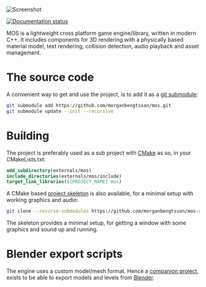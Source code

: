 ![Screenshot](https://github.com/morganbengtsson/mos-skeleton/blob/master/screenshot.png)

[![Documentation status](https://readthedocs.org/projects/mos/badge/?version=latest)](http://mos.readthedocs.io/en/latest/)

MOS is a lightweight cross platform game engine/library, written in modern C++. It includes components for 3D rendering
with a physically based material model, text rendering, collision detection, audio playback and asset management.

# The source code

A convenient way to get and use the project, is to add it as a [git submodule](https://git-scm.com/docs/git-submodule):

```bash
git submodule add https://github.com/morganbengtsson/mos.git
git submodule update --init --recursive
```
# Building

The project is preferably used as a sub project with [CMake](https://cmake.org) as so, in your CMakeLists.txt:

```CMake
add_subdirectory(externals/mos)
include_directories(externals/mos/include)
target_link_libraries(${PROJECT_NAME} mos)
```

A CMake based [project skeleton](https://github.com/morganbengtsson/mos-skeleton) is also available, for a minimal setup with working graphics and audio:

```bash
git clone --recurse-submodules https://github.com/morganbengtsson/mos-skeleton
```
The skeleton provides a minimal setup, for getting a window with some graphics and sound up and running.

# Blender export scripts

The engine uses a custom model/mesh format. Hence a [companion project](https://github.com/morganbengtsson/mos-blender-export),
exists to be able to export models and levels from [Blender](http://blender.org).
